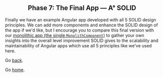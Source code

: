 <h2 align="center">
  Phase 7: The Final App — A° SOLID
</h2>

Finally we have an example Angular app developed with all 5 SOLID design principles.
We can add more components and enhance the SOLID design of the app if we'd like, but I encourage you to compare this final version with our [monolithic app (the single `MonolithComponent`)](../01-the-monolith/) to gather your own insights into the overall level improvement SOLID gives to the scalability and maintainability of Angular apps which use all 5 principles like we've used here.

Go [back](../06-dependency-inversion/).

Go [home](https://github.com/pjnalls/ng-solid-design/).
